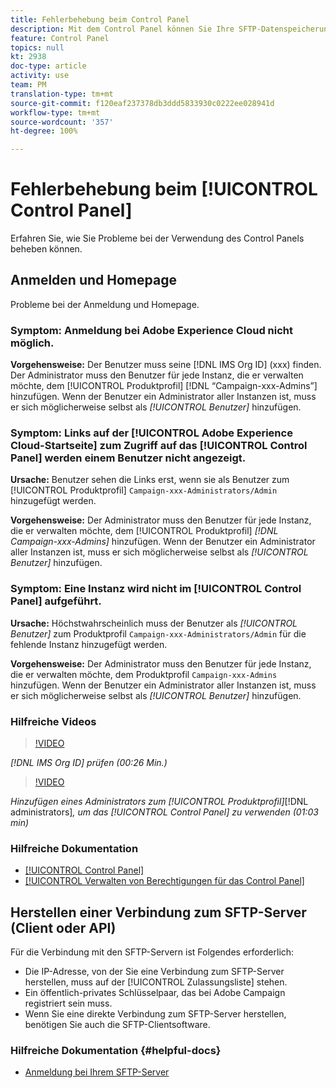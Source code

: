 ```yaml
---
title: Fehlerbehebung beim Control Panel
description: Mit dem Control Panel können Sie Ihre SFTP-Datenspeicherung nach Instanz überwachen und verwalten und IP-Adressen auf die Zulassungsliste setzen.
feature: Control Panel
topics: null
kt: 2938
doc-type: article
activity: use
team: PM
translation-type: tm+mt
source-git-commit: f120eaf237378db3ddd5833930c0222ee028941d
workflow-type: tm+mt
source-wordcount: '357'
ht-degree: 100%

---
```



# Fehlerbehebung beim [!UICONTROL Control Panel]

Erfahren Sie, wie Sie Probleme bei der Verwendung des Control Panels beheben können.

## Anmelden und Homepage

Probleme bei der Anmeldung und Homepage.

### Symptom: Anmeldung bei Adobe Experience Cloud nicht möglich.

**Vorgehensweise:**
Der Benutzer muss seine [!DNL IMS Org ID] (xxx) finden. Der Administrator muss den Benutzer für jede Instanz, die er verwalten möchte, dem [!UICONTROL Produktprofil] [!DNL “Campaign-xxx-Admins”] hinzufügen. Wenn der Benutzer ein Administrator aller Instanzen ist, muss er sich möglicherweise selbst als *[!UICONTROL Benutzer]* hinzufügen.

### Symptom: Links auf der [!UICONTROL Adobe Experience Cloud-Startseite] zum Zugriff auf das [!UICONTROL Control Panel] werden einem Benutzer nicht angezeigt.

**Ursache:**
Benutzer sehen die Links erst, wenn sie als Benutzer zum [!UICONTROL Produktprofil] `Campaign-xxx-Administrators/Admin` hinzugefügt werden.

**Vorgehensweise:**
Der Administrator muss den Benutzer für jede Instanz, die er verwalten möchte, dem [!UICONTROL Produktprofil] *[!DNL Campaign-xxx-Admins]* hinzufügen. Wenn der Benutzer ein Administrator aller Instanzen ist, muss er sich möglicherweise selbst als *[!UICONTROL Benutzer]* hinzufügen.

### Symptom: Eine Instanz wird nicht im [!UICONTROL Control Panel] aufgeführt.

**Ursache:**
Höchstwahrscheinlich muss der Benutzer als *[!UICONTROL Benutzer]* zum Produktprofil `Campaign-xxx-Administrators/Admin` für die fehlende Instanz hinzugefügt werden.

**Vorgehensweise:**
Der Administrator muss den Benutzer für jede Instanz, die er verwalten möchte, dem Produktprofil `Campaign-xxx-Admins` hinzufügen. Wenn der Benutzer ein Administrator aller Instanzen ist, muss er sich möglicherweise selbst als *[!UICONTROL Benutzer]* hinzufügen.

### Hilfreiche Videos

>[!VIDEO](https://video.tv.adobe.com/v/27183?quality=12)

*[!DNL IMS Org ID] prüfen (00:26 Min.)*

>[!VIDEO](https://video.tv.adobe.com/v/27147?quality=12)

*Hinzufügen eines Administrators zum [!UICONTROL Produktprofil]*[!DNL administrators]*, um das [!UICONTROL Control Panel] zu verwenden (01:03 min)*

### Hilfreiche Dokumentation

* [[!UICONTROL Control Panel]](https://helpx.adobe.com/de/campaign/kb/control-panel-overview.html)
* [[!UICONTROL Verwalten von Berechtigungen für das Control Panel]](https://helpx.adobe.com/de/campaign/kb/control-panel-access.html)

## Herstellen einer Verbindung zum SFTP-Server (Client oder API)

Für die Verbindung mit den SFTP-Servern ist Folgendes erforderlich:

* Die IP-Adresse, von der Sie eine Verbindung zum SFTP-Server herstellen, muss auf der [!UICONTROL Zulassungsliste] stehen.
* Ein öffentlich-privates Schlüsselpaar, das bei Adobe Campaign registriert sein muss.
* Wenn Sie eine direkte Verbindung zum SFTP-Server herstellen, benötigen Sie auch die SFTP-Clientsoftware.

### Hilfreiche Dokumentation {#helpful-docs}

* [Anmeldung bei Ihrem SFTP-Server](https://helpx.adobe.com/de/campaign/kb/control-panel-sftp.html#LoggingintoyourSFTPserver)

